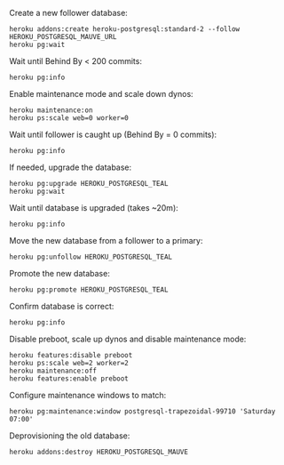 Create a new follower database:

```
heroku addons:create heroku-postgresql:standard-2 --follow HEROKU_POSTGRESQL_MAUVE_URL
heroku pg:wait
```

Wait until Behind By < 200 commits:

```
heroku pg:info
```

Enable maintenance mode and scale down dynos:

```
heroku maintenance:on
heroku ps:scale web=0 worker=0
```

Wait until follower is caught up (Behind By = 0 commits):

```
heroku pg:info
```

If needed, upgrade the database:

```
heroku pg:upgrade HEROKU_POSTGRESQL_TEAL
heroku pg:wait
```

Wait until database is upgraded (takes ~20m):

```
heroku pg:info
```

Move the new database from a follower to a primary:

```
heroku pg:unfollow HEROKU_POSTGRESQL_TEAL
```

Promote the new database:

```
heroku pg:promote HEROKU_POSTGRESQL_TEAL
```

Confirm database is correct:

```
heroku pg:info
```

Disable preboot, scale up dynos and disable maintenance mode:

```
heroku features:disable preboot
heroku ps:scale web=2 worker=2
heroku maintenance:off
heroku features:enable preboot
```

Configure maintenance windows to match:

```
heroku pg:maintenance:window postgresql-trapezoidal-99710 'Saturday 07:00'
```

Deprovisioning the old database:

```
heroku addons:destroy HEROKU_POSTGRESQL_MAUVE
```
